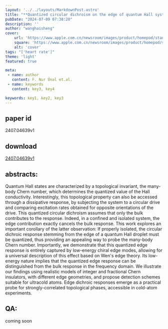 ```yaml
---
layout: '../../layouts/MarkdownPost.astro'
title: "**Quantized circular dichroism on the edge of quantum Hall systems The manybody Chern number as seen from the edge**"
pubDate: "2024-07-09 07:38:20"
description: ''
author: "wanghaisheng"
cover:
    url: 'https://www.apple.com.cn/newsroom/images/product/homepod/standard/Apple-HomePod-hero-230118_big.jpg.large_2x.jpg'
    square: 'https://www.apple.com.cn/newsroom/images/product/homepod/standard/Apple-HomePod-hero-230118_big.jpg.large_2x.jpg'
    alt: 'cover'
tags: "['heart rate']"
theme: 'light'
featured: true

meta:
 - name: author
   content: F. Nur Ünal et.al.
 - name: keywords
   content: key3, key4

keywords: key1, key2, key3
---
```


## paper id
2407.04639v1
## download
[2407.04639v1](http://arxiv.org/abs/2407.04639v1)
## abstracts:
Quantum Hall states are characterized by a topological invariant, the many-body Chern number, which determines the quantized value of the Hall conductivity. Interestingly, this topological property can also be accessed through a dissipative response, by subjecting the system to a circular drive and comparing excitation rates obtained for opposite orientations of the drive. This quantized circular dichroism assumes that only the bulk contributes to the response. Indeed, in a confined and isolated system, the edge contribution exactly cancels the bulk response. This work explores an important corollary of the latter observation: If properly isolated, the circular dichroic response stemming from the edge of a quantum Hall droplet must be quantized, thus providing an appealing way to probe the many-body Chern number. Importantly, we demonstrate that this quantized edge response is entirely captured by low-energy chiral edge modes, allowing for a universal description of this effect based on Wen's edge theory. Its low-energy nature implies that the quantized edge response can be distinguished from the bulk response in the frequency domain. We illustrate our findings using realistic models of integer and fractional Chern insulators, with different edge geometries, and propose detection schemes suitable for ultracold atoms. Edge dichroic responses emerge as a practical probe for strongly-correlated topological phases, accessible in cold-atom experiments.
## QA:
coming soon
